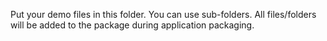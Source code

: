 Put your demo files in this folder.
You can use sub-folders.
All files/folders will be added to the package during application packaging.